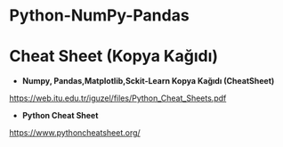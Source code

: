 # Python-NumPy-Pandas


# Cheat Sheet (Kopya Kağıdı)

- **Numpy, Pandas,Matplotlib,Sckit-Learn Kopya Kağıdı (CheatSheet)**

https://web.itu.edu.tr/iguzel/files/Python_Cheat_Sheets.pdf

- **Python Cheat Sheet**

https://www.pythoncheatsheet.org/
